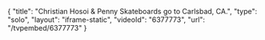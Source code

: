 {
    "title": "Christian Hosoi & Penny Skateboards go to Carlsbad, CA.",
    "type": "solo",
    "layout": "iframe-static",
    "videoId": "6377773",
    "url": "\/tvpembed\/6377773"
}